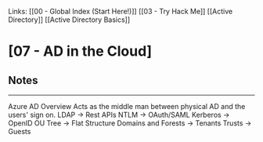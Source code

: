 Links: [[00 - Global Index (Start Here!)]] [[03 - Try Hack Me]] [[Active Directory]] [[Active Directory Basics]]

# [07 - AD in the Cloud]
## Notes
---
Azure AD Overview
Acts as the middle man between physical AD and the users' sign on.
LDAP -> Rest APIs
NTLM -> OAuth/SAML
Kerberos -> OpenID
OU Tree ->  Flat Structure
Domains and Forests -> Tenants
Trusts -> Guests